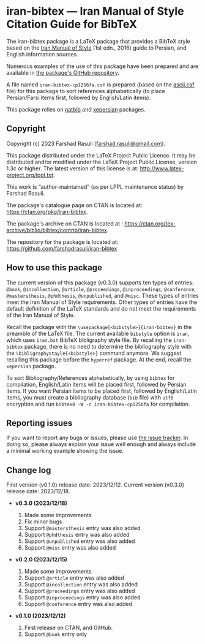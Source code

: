 # iran-bibtex — Iran Manual of Style Citation Guide for BibTeX

The iran-bibtex package is a LaTeX package that provides a BibTeX style based on the [Iran Manual of Style](https://imos.irandoc.ac.ir) (1st edn., 2016) guide to Persian, and English information sources.

Numerous examples of the use of this package have been prepared and are available in [the package's GitHub repository](https://github.com/farshadrasuli/iran-bibtex).

A file named `iran-bibtex-cp1256fa.csf` is prepared (based on the [ascii.csf](https://ctan.org/tex-archive/biblio/bibtex/bibtex-x/csf/ascii.csf) file) for this package to sort references alphabetically (to place Persian/Farsi items first, followed by English/Latin items).

This package relies on [natbib](https://ctan.org/pkg/natbib) and [xepersian](https://ctan.org/pkg/xepersian) packages.

## Copyright

Copyright (c) 2023 Farshad Rasuli (<farshad.rasuli@gmail.com>).

This package distributed under the LaTeX Project Public License. It may be distributed and/or modified under the LaTeX Project Public License, version 1.3c or higher. The latest version of this license is at: <http://www.latex-project.org/lppl.txt>.

This work is “author-maintained” (as per LPPL maintenance status)
by Farshad Rasuli.

The package's catalogue page on CTAN is located at: <https://ctan.org/pkg/iran-bibtex>.

The package's archive on CTAN is located at : <https://ctan.org/tex-archive/biblio/bibtex/contrib/iran-bibtex>.

The repository for the package is located at:  <https://github.com/farshadrasuli/iran-bibtex>

## How to use this package

The current version of this package (v0.3.0) supports ten types of entries: `@book`, `@incollection`, `@article`, `@proceedings`, `@inproceedings`, `@conference`, `@mastersthesis`, `@phdthesis`, `@unpublished`, and `@misc`. These types of entries meet the Iran Manual of Style requirements. Other types of entries have the default definition of the LaTeX standards and do not meet the requirements of the Iran Manual of Style.

Recall the package with the `\usepackage[<bibstyle>]{iran-bibtex}` in the preamble of the LaTeX file. The current available `bibstyle` option is `iran`, which uses `iran.bst` BibTeX bibligraphy style file. By recalling the `iran-bibtex` package, there is no need to determine the bibliography style with the `\bibligraphystayle{<bibstyle>}` command anymore. We suggest recalling this package before the `hyperref` package. At the end, recall the `xepersian` package.

To sort Bibliography/References alphabetically, by using `bibtex` for compilation, English/Latin items will be placed first, followed by Persian items. If you want Persian items to be placed first, followed by English/Latin items, you must create a bibliography database (`bib` file) with `utf8` encryption and run `bibtex8 -W -c iran-bibtex-cp1256fa` for compilation.

## Reporting issues

If you want to report any bugs or issues, please use [the issue tracker](https://github.com/farshadrasuli/iran-bibtex/issues). In doing so, please always explain your issue well enough and always include a minimal working example showing the issue.

## Change log

First version (v0.1.0) release date: 2023/12/12. Current version (v0.3.0) release date: 2023/12/18.

* **v0.3.0 (2023/12/18)**

  1. Made some improvements
  2. Fix minor bugs
  3. Support `@mastersthesis` entry was also added
  4. Support `@phdthesis` entry was also added
  5. Support `@unpublished` entry was also added
  6. Support `@misc` entry was also added

* **v0.2.0 (2023/12/15)**

  1. Made some improvements
  2. Support `@article` entry was also added
  3. Support `@incollection` entry was also added
  4. Support `@proceedings` entry was also added
  5. Support `@inproceedings` entry was also added
  6. Support `@conference` entry was also added

* **v0.1.0 (2023/12/12)**

  1. First release on CTAN, and GitHub.
  2. Support `@book` entry only
